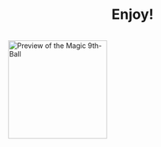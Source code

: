 <!DOCTYPE html>
<html>
  <head>
  </head>
  <body>
    <h1 class="text" style="text-align:center;">Enjoy!</h1><br>
    <img src="https://your-image-url.com/Magic%209th-Ball%20Preview.png" alt="Preview of the Magic 9th-Ball" width="200">
  </body>
</html>
